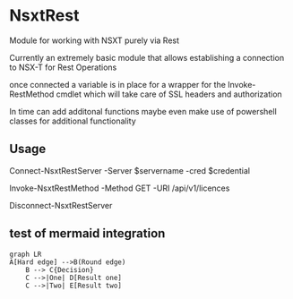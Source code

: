# NsxtRest
Module for working with NSXT purely via Rest

Currently an extremely basic module that allows establishing a connection to NSX-T for Rest Operations

once connected a variable is in place for a wrapper for the Invoke-RestMethod cmdlet
which will take care of SSL headers and authorization

In time can add additonal functions maybe even make use of powershell classes for additional functionality

## Usage 

Connect-NsxtRestServer -Server $servername -cred $credential

Invoke-NsxtRestMethod -Method GET -URI /api/v1/licences

Disconnect-NsxtRestServer

## test of mermaid integration

```mermaid
graph LR
A[Hard edge] -->B(Round edge)
    B --> C{Decision}
    C -->|One| D[Result one]
    C -->|Two| E[Result two]
```
